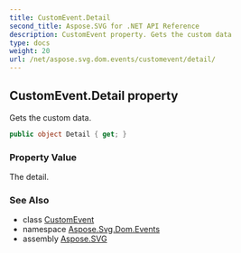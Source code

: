 ```yaml
---
title: CustomEvent.Detail
second_title: Aspose.SVG for .NET API Reference
description: CustomEvent property. Gets the custom data
type: docs
weight: 20
url: /net/aspose.svg.dom.events/customevent/detail/
---
```

## CustomEvent.Detail property

Gets the custom data.

```csharp
public object Detail { get; }
```

### Property Value

The detail.

### See Also

* class [CustomEvent](../)
* namespace [Aspose.Svg.Dom.Events](../../customevent/)
* assembly [Aspose.SVG](../../../)
